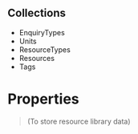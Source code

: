 ## Collections

- EnquiryTypes
- Units
- ResourceTypes
- Resources
- Tags

# Properties

> (To store resource library data)
